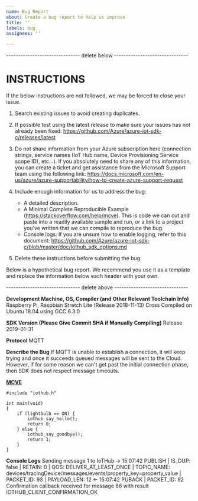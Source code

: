 ```yaml
---
name: Bug Report
about: Create a bug report to help us improve
title: ''
labels: bug
assignees: ''

---
```


------------------------------- delete below -------------------------------

INSTRUCTIONS
==========

If the below instructions are not followed, we may be forced to close your issue.

1. Search existing issues to avoid creating duplicates.

2. If possible test using the latest release to make sure your issues has not already been fixed: 
https://github.com/Azure/azure-iot-sdk-c/releases/latest 

3. Do not share information from your Azure subscription here (connection strings, service names (IoT Hub name, Device Provisioning Service scope ID), etc...). If you absolutely need to share any of this information, you can create a ticket and get assistance from the Microsoft Support team using the following link: 
https://docs.microsoft.com/en-us/azure/azure-supportability/how-to-create-azure-support-request

1. Include enough information for us to address the bug:

   -  A detailed description.
   -  A Minimal Complete Reproducible Example (https://stackoverflow.com/help/mcve). This is code we can cut and paste into a readily available sample and run, or a link to a project you've written that we can compile to reproduce the bug. 
   -  Console logs. If you are unsure how to enable logging, refer to this document: https://github.com/Azure/azure-iot-sdk-c/blob/master/doc/Iothub_sdk_options.md

2. Delete these instructions before submitting the bug.


Below is a hypothetical bug report. We recommend you use it as a template and replace the information below each header with your own. 

------------------------------- delete above -------------------------------


**Development Machine, OS, Compiler (and Other Relevant Toolchain Info)**
Raspberry Pi, Raspbian Stretch Lite (Release 2018-11-13)
Cross Compiled on Ubuntu 18.04 using GCC 6.3.0

**SDK Version (Please Give Commit SHA if Manually Compiling)**
Release 2019-01-31

**Protocol**
MQTT

**Describe the Bug**
If MQTT is unable to establish a connection, it will keep trying and once it succeeds queued messages will be sent to the Cloud. However, if for some reason we can't get past the initial connection phase, then SDK does not respect message timeouts. 

**[MCVE](https://stackoverflow.com/help/mcve)**
```
#include "iothub.h"

int main(void)
{
    if (lightbulb == ON) {
        iothub_say_hello();
        return 0;
    } else {
        iothub_say_goodbye();
        return 1;
    }
}
```

**Console Logs**
Sending message 1 to IoTHub
-> 15:07:42 PUBLISH | IS_DUP: false | RETAIN: 0 | QOS: DELIVER_AT_LEAST_ONCE | TOPIC_NAME: devices/tracingDevice/messages/events/property_key=property_value | PACKET_ID: 93 | PAYLOAD_LEN: 12
<- 15:07:42 PUBACK | PACKET_ID: 92
Confirmation callback received for message 86 with result IOTHUB_CLIENT_CONFIRMATION_OK
